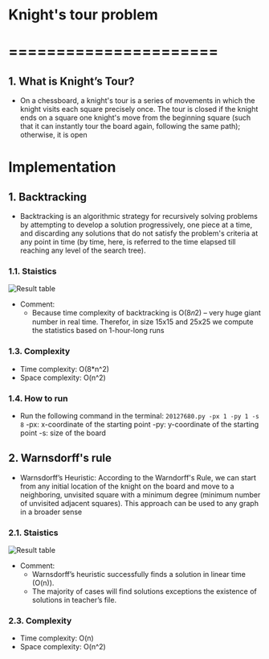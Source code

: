 

# Knight's tour problem 
# ======================
## 1. What is Knight’s Tour?
- On a chessboard, a knight's tour is a series of movements in which
the knight visits each square precisely once. The tour is closed if the
knight ends on a square one knight's move from the beginning
square (such that it can instantly tour the board again, following the
same path); otherwise, it is open

# Implementation
## 1. Backtracking
- Backtracking is an algorithmic strategy for recursively
solving problems by attempting to develop a solution progressively, one piece
at a time, and discarding any solutions that do not satisfy the problem's criteria
at any point in time (by time, here, is referred to the time elapsed till reaching
any level of the search tree).

### 1.1. Staistics
![Result table](/OUTPUT/result_backtrack.png)

- Comment:  
    - Because time complexity of backtracking is O(8𝑛2) – very huge giant number in real time. Therefor, in size 15x15 and 25x25 we compute the statistics based on 1-hour-long runs
### 1.3. Complexity
- Time complexity: O(8*n^2)
- Space complexity: O(n^2)

### 1.4. How to run
- Run the following command in the terminal:
```20127680.py -px 1 -py 1 -s 8```
-px: x-coordinate of the starting point
-py: y-coordinate of the starting point
-s: size of the board

## 2. Warnsdorff's rule
- Warnsdorff’s Heuristic: According to the Warndorff's Rule, we can start
from any initial location of the knight on the board and move to a neighboring,
unvisited square with a minimum degree (minimum number of unvisited
adjacent squares). This approach can be used to any graph in a broader sense

### 2.1. Staistics
![Result table](/OUTPUT/result_heuristic.png)

- Comment:  
    - Warnsdorff’s heuristic successfully finds a solution in linear time
    (O(n)).
    - The majority of cases will find solutions exceptions the existence of
    solutions in teacher’s file.

### 2.3. Complexity
- Time complexity: O(n)
- Space complexity: O(n^2)